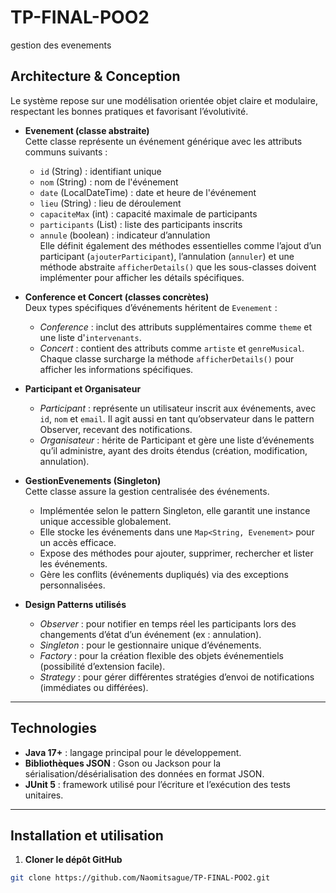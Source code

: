 # TP-FINAL-POO2
gestion des evenements
## Architecture & Conception

Le système repose sur une modélisation orientée objet claire et modulaire, respectant les bonnes pratiques et favorisant l’évolutivité.

- **Evenement (classe abstraite)**  
  Cette classe représente un événement générique avec les attributs communs suivants :  
  - `id` (String) : identifiant unique  
  - `nom` (String) : nom de l'événement  
  - `date` (LocalDateTime) : date et heure de l'événement  
  - `lieu` (String) : lieu de déroulement  
  - `capaciteMax` (int) : capacité maximale de participants  
  - `participants` (List<Participant>) : liste des participants inscrits  
  - `annule` (boolean) : indicateur d’annulation  
  Elle définit également des méthodes essentielles comme l’ajout d’un participant (`ajouterParticipant`), l’annulation (`annuler`) et une méthode abstraite `afficherDetails()` que les sous-classes doivent implémenter pour afficher les détails spécifiques.

- **Conference et Concert (classes concrètes)**  
  Deux types spécifiques d’événements héritent de `Evenement` :  
  - *Conference* : inclut des attributs supplémentaires comme `theme` et une liste d'`intervenants`.  
  - *Concert* : contient des attributs comme `artiste` et `genreMusical`.  
  Chaque classe surcharge la méthode `afficherDetails()` pour afficher les informations spécifiques.

- **Participant et Organisateur**  
  - *Participant* : représente un utilisateur inscrit aux événements, avec `id`, `nom` et `email`. Il agit aussi en tant qu’observateur dans le pattern Observer, recevant des notifications.  
  - *Organisateur* : hérite de Participant et gère une liste d’événements qu’il administre, ayant des droits étendus (création, modification, annulation).

- **GestionEvenements (Singleton)**  
  Cette classe assure la gestion centralisée des événements.  
  - Implémentée selon le pattern Singleton, elle garantit une instance unique accessible globalement.  
  - Elle stocke les événements dans une `Map<String, Evenement>` pour un accès efficace.  
  - Expose des méthodes pour ajouter, supprimer, rechercher et lister les événements.  
  - Gère les conflits (événements dupliqués) via des exceptions personnalisées.

- **Design Patterns utilisés**  
  - *Observer* : pour notifier en temps réel les participants lors des changements d’état d’un événement (ex : annulation).  
  - *Singleton* : pour le gestionnaire unique d’événements.  
  - *Factory* : pour la création flexible des objets événementiels (possibilité d’extension facile).  
  - *Strategy* : pour gérer différentes stratégies d’envoi de notifications (immédiates ou différées).

---

## Technologies

- **Java 17+** : langage principal pour le développement.  
- **Bibliothèques JSON** : Gson ou Jackson pour la sérialisation/désérialisation des données en format JSON.  
- **JUnit 5** : framework utilisé pour l’écriture et l’exécution des tests unitaires.

---

## Installation et utilisation

1. **Cloner le dépôt GitHub**  
```bash
git clone https://github.com/Naomitsague/TP-FINAL-POO2.git
